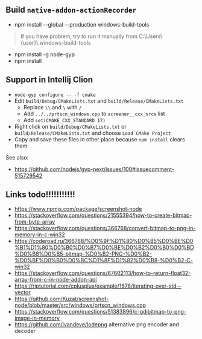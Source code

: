 ## Build `native-addon-actionRecorder`
* npm install --global --production windows-build-tools

> If you have problem,  try to run it manually from C:\Users\\{user}\\.windows-build-tools
* npm install -g node-gyp  
* npm install 

## Support in Intellij Clion
* `node-gyp configure -- -f cmake` 
* Edit `build/Debug/CMakeLists.txt` and  `build/Release/CMakeLists.txt`
  * Replace `\\` and `\` with `/`
  * Add `../../prtscn_windows.cpp` to `screener__cxx_srcs` list  
  * Add `set(CMAKE_CXX_STANDARD 17)`
* Right click on `build/Debug/CMakeLists.txt` or  `build/Release/CMakeLists.txt` and choose `Load CMake Project`
* Copy and save these files in other place because `npm install` clears them

See also:
  * https://github.com/nodejs/gyp-next/issues/100#issuecomment-515729542


## Links todo!!!!!!!!!!!
* https://www.npmjs.com/package/screenshot-node
* https://stackoverflow.com/questions/21555394/how-to-create-bitmap-from-byte-array
* https://stackoverflow.com/questions/366768/convert-bitmap-to-png-in-memory-in-c-win32
* https://coderoad.ru/366768/%D0%9F%D1%80%D0%B5%D0%BE%D0%B1%D1%80%D0%B0%D0%B7%D0%BE%D0%B2%D0%B0%D0%BD%D0%B8%D0%B5-bitmap-%D0%B2-PNG-%D0%B2-%D0%BF%D0%B0%D0%BC%D1%8F%D1%82%D0%B8-%D0%B2-C-win32
* https://stackoverflow.com/questions/67602113/how-to-return-float32-array-from-c-in-node-addon-api
* https://riptutorial.com/cplusplus/example/1678/iterating-over-std--vector
* https://github.com/Kuzat/screenshot-node/blob/master/src/windows/prtscn_windows.cpp
* https://stackoverflow.com/questions/51383896/c-gdibitmap-to-png-image-in-memory
* https://github.com/lvandeve/lodepng alternative png encoder and decoder